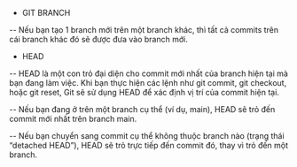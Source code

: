 - GIT BRANCH

-- Nếu bạn tạo 1 branch mới trên một branch khác, thì tất cả commits trên cái branch khác đó sẽ được đưa vào branch mới.

- HEAD

-- HEAD là một con trỏ đại diện cho commit mới nhất của branch hiện tại mà bạn đang làm việc. Khi bạn thực hiện các lệnh như git commit, git checkout, hoặc git reset, Git sẽ sử dụng HEAD để xác định vị trí của commit hiện tại.

-- Nếu bạn đang ở trên một branch cụ thể (ví dụ, main), HEAD sẽ trỏ đến commit mới nhất trên branch main.

-- Nếu bạn chuyển sang commit cụ thể không thuộc branch nào (trạng thái “detached HEAD”), HEAD sẽ trỏ trực tiếp đến commit đó, thay vì trỏ đến một branch.
